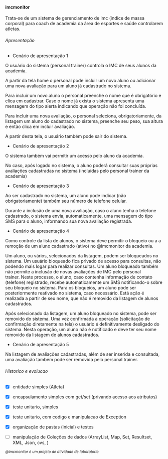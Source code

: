 #### imcmonitor

Trata-se de um sistema de gerenciamento de imc (indice de massa corporal) para coach de academia da área de esportes e saúde controlarem atletas.

###### Apresentação

- Cenário de apresentação 1

O usuário do sistema (personal trainer) controla o IMC de seus alunos da academia. 

A partir da tela home o personal pode incluir um novo aluno ou adicionar uma nova avaliação para um aluno já cadastrado no sistema.

Para incluir um novo aluno o personal preenche o nome que é obrigatório e clica em cadastrar. Caso o nome já exista o sistema apresenta uma mensagem do tipo alerta indicando que operação não foi concluída.

Para incluir uma nova avaliação, o personal seleciona, obrigatoriamente, da listagem um aluno do cadastrado no sistema, preenche seu peso, sua altura e então clica em incluir avaliação.

A partir desta tela, o usuário também pode sair do sistema. 


- Cenário de apresentação 2

O sistema também vai permitir um acesso pelo aluno da academia. 

No caso, após logado no sistema, o aluno poderá consultar suas próprias avaliações cadastradas no sistema (incluídas pelo personal trainer da academia)


- Cenário de apresentação 3

Ao ser cadastrado no sistema, um aluno pode indicar (não obrigatoriamente) também seu número de telefone celular.

Durante a inclusão de uma nova avaliação, caso o aluno tenha o telefone cadastrado, o sistema envia, automaticamente, uma mensagem do tipo SMS para o aluno, informando sua nova avaliação registrada.


- Cenário de apresentação 4

Como controle da lista de alunos, o sistema deve permitir o bloqueio ou a a remoção de um aluno cadastrado (ativo) no @imcmonitor da academia. 

Um aluno, ou vários, selecionados da listagem, podem ser bloqueados no sistema. Um usuário bloqueado fica privado de acesso para consultas, não podendo mais logar para realizar consultas. Um aluno bloqueado também não permite a inclusão de novas avaliações de IMC pelo personal trainer. Neste processo, o aluno, caso contenha informação de contato (telefone) registrado, recebe automaticamente um SMS notificando-o sobre seu bloqueio no sistema. Para os bloqueios, um aluno pode ser posteriormente reativado no sistema, caso necessário. Está ação é realizada a partir de seu nome, que não é removido da listagem de alunos cadastrados.

Após selecionado da listagem, um aluno bloqueado no sistema, pode ser removido do sistema. Uma vez confirmada a operação (solicitação de confirmação diretamente na tela) o usuário é definitivamente desligado do sistema. Nesta operação, um aluno não é notificado e deve ter seu nome removido da listagem de alunos cadastrados.


- Cenário de apresentação 5

Na listagem de avaliações cadastradas, além de ser inserida e consultada, uma avaliação também pode ser removida pelo personal trainer. 


###### Historico e evolucao

- [x] entidade simples (Atleta)
- [x] encapsulamento simples com get/set (privando acesso aos atributos)
- [x] teste unitario, simples
- [x] teste unitario, com codigo e manipulacao de Exception
- [x] organização de pastas (inicial) e testes
- [ ] manipulação de Coleções de dados (ArrayList, Map, Set, Resultset, XML, Json, cvs, )







<sup>_@imcmonitor é um projeto de atividade de laboratorio_<sup>
